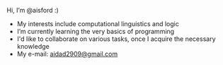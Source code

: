 Hi, I’m @aisford :)
- My interests include computational linguistics and logic
- I’m currently learning the very basics of programming
- I'd like to collaborate on various tasks, once I acquire the necessary knowledge
- My e-mail: aidad2909@gmail.com

<!---
aisford/aisford is a ✨ special ✨ repository because its `README.md` (this file) appears on your GitHub profile.
You can click the Preview link to take a look at your changes.
--->
